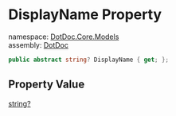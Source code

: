 ﻿# DisplayName Property

namespace: [DotDoc\.Core\.Models](../../DotDoc.Core.Models.md)<br />
assembly: [DotDoc](../../../DotDoc.md)



```csharp
public abstract string? DisplayName { get; };
```

## Property Value

[string?](https://docs.microsoft.com/ja-jp/dotnet/api/System.String)

